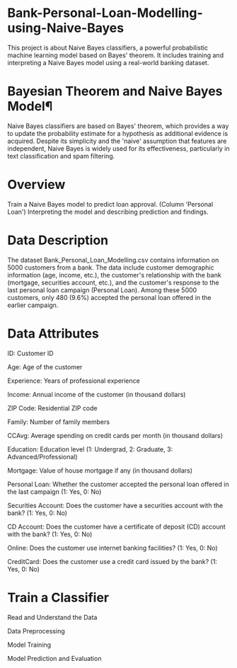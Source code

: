 # Bank-Personal-Loan-Modelling-using-Naive-Bayes
This project is about Naive Bayes classifiers, a powerful probabilistic machine learning model based on Bayes' theorem. It includes training and interpreting a Naive Bayes model  using a real-world banking dataset.

# Bayesian Theorem and Naive Bayes Model¶
Naive Bayes classifiers are based on Bayes' theorem, which provides a way to update the probability estimate for a hypothesis as additional evidence is acquired. 
Despite its simplicity and the 'naive' assumption that features are independent, Naive Bayes is widely used for its effectiveness, particularly in text classification and spam filtering.

# Overview

Train a Naive Bayes model to predict loan approval. (Column 'Personal Loan')
Interpreting the model and describing prediction and findings.

# Data Description

The dataset Bank_Personal_Loan_Modelling.csv contains information on 5000 customers from a bank. The data include customer demographic information (age, income, etc.), the customer's relationship with the bank (mortgage, securities account, etc.), and the customer's response to the last personal loan campaign (Personal Loan). Among these 5000 customers, only 480 (9.6%) accepted the personal loan offered in the earlier campaign.

# Data Attributes

ID: Customer ID

Age: Age of the customer

Experience: Years of professional experience

Income: Annual income of the customer (in thousand dollars)

ZIP Code: Residential ZIP code

Family: Number of family members

CCAvg: Average spending on credit cards per month (in thousand dollars)

Education: Education level (1: Undergrad, 2: Graduate, 3: Advanced/Professional)

Mortgage: Value of house mortgage if any (in thousand dollars)

Personal Loan: Whether the customer accepted the personal loan offered in the last campaign (1: Yes, 0: No)

Securities Account: Does the customer have a securities account with the bank? (1: Yes, 0: No)

CD Account: Does the customer have a certificate of deposit (CD) account with the bank? (1: Yes, 0: No)

Online: Does the customer use internet banking facilities? (1: Yes, 0: No)

CreditCard: Does the customer use a credit card issued by the bank? (1: Yes, 0: No)

# Train a Classifier

Read and Understand the Data

Data Preprocessing

Model Training

Model Prediction and Evaluation
